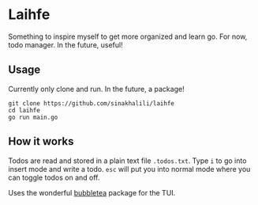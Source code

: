 # Laihfe
Something to inspire myself to get more organized and learn go.
For now, todo manager. In the future, useful!

## Usage
Currently only clone and run. In the future, a package!
```
git clone https://github.com/sinakhalili/laihfe
cd laihfe
go run main.go
```

## How it works
Todos are read and stored in a plain text file `.todos.txt`. 
Type `i` to go into insert mode and write a todo. `esc` will put you
into normal mode where you can toggle todos on and off.

Uses the wonderful [bubbletea](https://github.com/charmbracelet/bubbletea) package for the TUI. 
